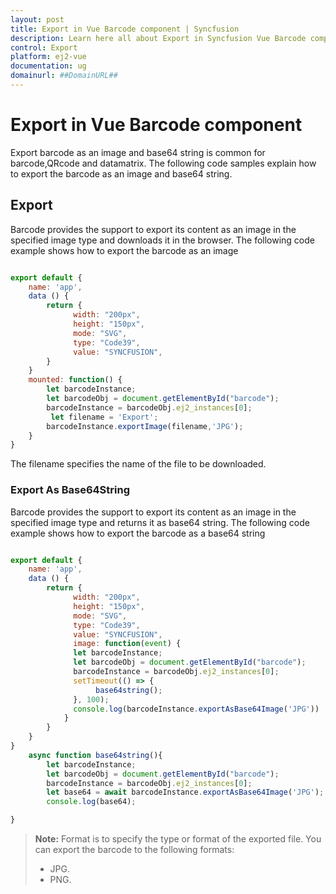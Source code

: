```yaml
---
layout: post
title: Export in Vue Barcode component | Syncfusion
description: Learn here all about Export in Syncfusion Vue Barcode component of Syncfusion Essential JS 2 and more.
control: Export 
platform: ej2-vue
documentation: ug
domainurl: ##DomainURL##
---
```


# Export in Vue Barcode component

Export barcode as an image and base64 string is common for barcode,QRcode and datamatrix. The following code samples explain how to export the barcode as an image
and base64 string.

## Export

Barcode provides the support to export its content as an image in the specified image type and downloads it in the browser.
The following code example shows how to export the barcode as an image

```javascript

export default {
    name: 'app',
    data () {
        return {
              width: "200px",
              height: "150px",
              mode: "SVG",
              type: "Code39",
              value: "SYNCFUSION",
        }
    }
    mounted: function() {
        let barcodeInstance;
        let barcodeObj = document.getElementById("barcode");
        barcodeInstance = barcodeObj.ej2_instances[0];
         let filename = 'Export';
        barcodeInstance.exportImage(filename,'JPG');
    }
}

```

The filename specifies the name of the file to be downloaded.

### Export As Base64String

Barcode provides the support to export its content as an image in the specified image type and returns it as base64 string.
The following code example shows how to export the barcode as a base64 string

```javascript

export default {
    name: 'app',
    data () {
        return {
              width: "200px",
              height: "150px",
              mode: "SVG",
              type: "Code39",
              value: "SYNCFUSION",
              image: function(event) {
              let barcodeInstance;
              let barcodeObj = document.getElementById("barcode");
              barcodeInstance = barcodeObj.ej2_instances[0];
              setTimeout(() => {
                   base64string();
              }, 100);
              console.log(barcodeInstance.exportAsBase64Image('JPG'))
            }
        }
    }
}
    async function base64string(){
        let barcodeInstance;
        let barcodeObj = document.getElementById("barcode");
        barcodeInstance = barcodeObj.ej2_instances[0];
        let base64 = await barcodeInstance.exportAsBase64Image('JPG');
        console.log(base64);

}

```

>**Note:**
>Format is to specify the type or format of the exported file. You can export the barcode to the following formats:
>* JPG.
>* PNG.